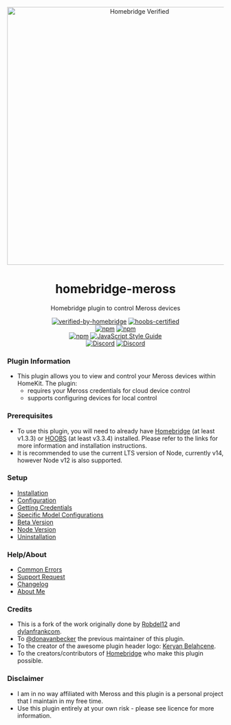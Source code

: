 <p align="center">
 <a href="https://github.com/bwp91/homebridge-meross"><img alt="Homebridge Verified" src="https://user-images.githubusercontent.com/43026681/126865477-39d9bbe9-9d0a-402a-9484-6cba8875256c.png" width="600px"></a>
</p>
<span align="center">

# homebridge-meross

Homebridge plugin to control Meross devices

[![verified-by-homebridge](https://badgen.net/badge/homebridge/verified/purple)](https://github.com/homebridge/homebridge/wiki/Verified-Plugins)
[![hoobs-certified](https://badgen.net/badge/HOOBS/certified/yellow)](https://plugins.hoobs.org/plugin/homebridge-meross)  
[![npm](https://img.shields.io/npm/v/homebridge-meross/latest?label=latest)](https://www.npmjs.com/package/homebridge-meross)
[![npm](https://img.shields.io/npm/v/homebridge-meross/beta?label=beta)](https://github.com/bwp91/homebridge-meross/wiki/Beta-Version)  
[![npm](https://img.shields.io/npm/dt/homebridge-meross)](https://www.npmjs.com/package/homebridge-meross)
[![JavaScript Style Guide](https://img.shields.io/badge/code_style-standard-brightgreen.svg)](https://standardjs.com)  
[![Discord](https://img.shields.io/discord/784827113378676736?color=728ED5&logo=discord&label=bwp91-discord)](https://discord.com/channels/784827113378676736/784827113378676739)
[![Discord](https://img.shields.io/discord/432663330281226270?color=728ED5&logo=discord&label=hb-discord)](https://discord.com/channels/432663330281226270/742733745743855627)

</span>

### Plugin Information

- This plugin allows you to view and control your Meross devices within HomeKit. The plugin:
  - requires your Meross credentials for cloud device control
  - supports configuring devices for local control

### Prerequisites

- To use this plugin, you will need to already have [Homebridge](https://homebridge.io) (at least v1.3.3) or [HOOBS](https://hoobs.org) (at least v3.3.4) installed. Please refer to the links for more information and installation instructions.
- It is recommended to use the current LTS version of Node, currently v14, however Node v12 is also supported.

### Setup

- [Installation](https://github.com/bwp91/homebridge-meross/wiki/Installation)
- [Configuration](https://github.com/bwp91/homebridge-meross/wiki/Configuration)
- [Getting Credentials](https://github.com/bwp91/homebridge-meross/wiki/Getting-Credentials)
- [Specific Model Configurations](https://github.com/bwp91/homebridge-meross/wiki/Specific-Model-Configurations)
- [Beta Version](https://github.com/bwp91/homebridge-meross/wiki/Beta-Version)
- [Node Version](https://github.com/bwp91/homebridge-meross/wiki/Node-Version)
- [Uninstallation](https://github.com/bwp91/homebridge-meross/wiki/Uninstallation)

### Help/About

- [Common Errors](https://github.com/bwp91/homebridge-meross/wiki/Common-Errors)
- [Support Request](https://github.com/bwp91/homebridge-meross/issues/new/choose)
- [Changelog](https://github.com/bwp91/homebridge-meross/blob/latest/CHANGELOG.md)
- [About Me](https://github.com/sponsors/bwp91)

### Credits

- This is a fork of the work originally done by [Robdel12](https://github.com/Robdel12) and [dylanfrankcom](https://github.com/dylanfrankcom).
- To [@donavanbecker](https://github.com/donavanbecker) the previous maintainer of this plugin.
- To the creator of the awesome plugin header logo: [Keryan Belahcene](https://www.instagram.com/keryan.me).
- To the creators/contributors of [Homebridge](https://homebridge.io) who make this plugin possible.

### Disclaimer

- I am in no way affiliated with Meross and this plugin is a personal project that I maintain in my free time.
- Use this plugin entirely at your own risk - please see licence for more information.
